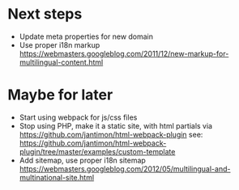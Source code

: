 # Next steps

- Update meta properties for new domain
- Use proper i18n markup https://webmasters.googleblog.com/2011/12/new-markup-for-multilingual-content.html

# Maybe for later

- Start using webpack for js/css files
- Stop using PHP, make it a static site, with html partials via https://github.com/jantimon/html-webpack-plugin see: https://github.com/jantimon/html-webpack-plugin/tree/master/examples/custom-template
- Add sitemap, use proper i18n sitemap https://webmasters.googleblog.com/2012/05/multilingual-and-multinational-site.html
